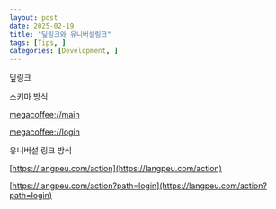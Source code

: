 ```yaml
---
layout: post
date: 2025-02-19
title: "딮링크와 유니버설링크"
tags: [Tips, ]
categories: [Development, ]
---
```



딮링크


스키마 방식


[megacoffee://main](megacoffee://main)


[megacoffee://login](megacoffee://login)


유니버설 링크 방식


[https://langpeu.com/action](https://langpeu.com/action)


[https://langpeu.com/action?path=login](https://langpeu.com/action?path=login)

